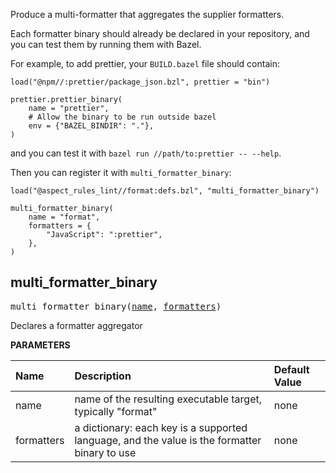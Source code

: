 <!-- Generated with Stardoc: http://skydoc.bazel.build -->

Produce a multi-formatter that aggregates the supplier formatters.

Each formatter binary should already be declared in your repository, and you can test them by running
them with Bazel.

For example, to add prettier, your `BUILD.bazel` file should contain:

```
load("@npm//:prettier/package_json.bzl", prettier = "bin")

prettier.prettier_binary(
    name = "prettier",
    # Allow the binary to be run outside bazel
    env = {"BAZEL_BINDIR": "."},
)
```

and you can test it with `bazel run //path/to:prettier -- --help`.

Then you can register it with `multi_formatter_binary`:

```
load("@aspect_rules_lint//format:defs.bzl", "multi_formatter_binary")

multi_formatter_binary(
    name = "format",
    formatters = {
        "JavaScript": ":prettier",
    },
)
```


<a id="multi_formatter_binary"></a>

## multi_formatter_binary

<pre>
multi_formatter_binary(<a href="#multi_formatter_binary-name">name</a>, <a href="#multi_formatter_binary-formatters">formatters</a>)
</pre>

Declares a formatter aggregator

**PARAMETERS**


| Name  | Description | Default Value |
| :------------- | :------------- | :------------- |
| <a id="multi_formatter_binary-name"></a>name |  name of the resulting executable target, typically "format"   |  none |
| <a id="multi_formatter_binary-formatters"></a>formatters |  a dictionary: each key is a supported language, and the value is the formatter binary to use   |  none |


